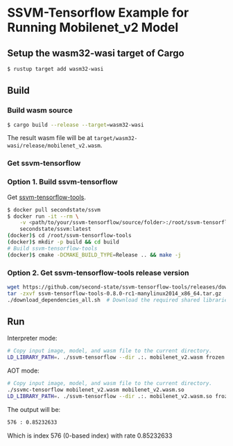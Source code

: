 # SSVM-Tensorflow Example for Running Mobilenet_v2 Model

## Setup the wasm32-wasi target of Cargo

```bash
$ rustup target add wasm32-wasi
```

## Build

### Build wasm source

```bash
$ cargo build --release --target=wasm32-wasi
```

The result wasm file will be at `target/wasm32-wasi/release/mobilenet_v2.wasm`.

### Get ssvm-tensorflow

### Option 1. Build ssvm-tensorflow

Get [ssvm-tensorflow-tools](https://github.com/second-state/ssvm-tensorflow-tools).

```bash
$ docker pull secondstate/ssvm
$ docker run -it --rm \
    -v <path/to/your/ssvm-tensorflow/source/folder>:/root/ssvm-tensorflow-tools \
    secondstate/ssvm:latest
(docker)$ cd /root/ssvm-tensorflow-tools
(docker)$ mkdir -p build && cd build
# Build ssvm-tensorflow-tools
(docker)$ cmake -DCMAKE_BUILD_TYPE=Release .. && make -j
```

### Option 2. Get ssvm-tensorflow-tools release version

```bash
wget https://github.com/second-state/ssvm-tensorflow-tools/releases/download/0.8.0-rc1/ssvm-tensorflow-tools-0.8.0-rc1-manylinux2014_x86_64.tar.gz
tar -zxvf ssvm-tensorflow-tools-0.8.0-rc1-manylinux2014_x86_64.tar.gz
./download_dependencies_all.sh  # Download the required shared libraries and make symbolic links.
```

## Run

Interpreter mode:

```bash
# Copy input image, model, and wasm file to the current directory.
LD_LIBRARY_PATH=. ./ssvm-tensorflow --dir .:. mobilenet_v2.wasm frozen.pb PurpleGallinule.jpg
```

AOT mode:

```bash
# Copy input image, model, and wasm file to the current directory.
./ssvmc-tensorflow mobilenet_v2.wasm mobilenet_v2.wasm.so
LD_LIBRARY_PATH=. ./ssvm-tensorflow --dir .:. mobilenet_v2.wasm.so frozen.pb PurpleGallinule.jpg
```

The output will be:
```bash
576 : 0.85232633
```

Which is index 576 (0-based index) with rate 0.85232633
